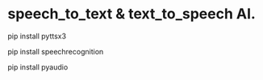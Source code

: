 <h1>speech_to_text & text_to_speech AI.</h1>

<p>pip install pyttsx3</p>
<p>pip install speechrecognition</p>
pip install pyaudio
